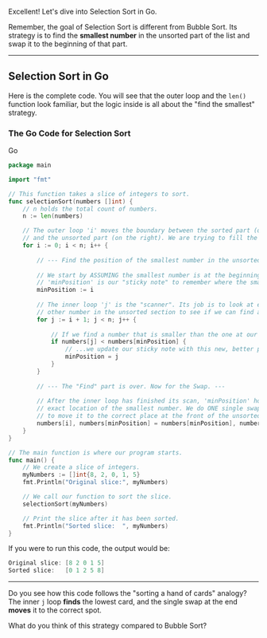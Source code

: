Excellent! Let's dive into Selection Sort in Go.

Remember, the goal of Selection Sort is different from Bubble Sort. Its strategy is to find the **smallest number** in the unsorted part of the list and swap it to the beginning of that part.

---

## Selection Sort in Go

Here is the complete code. You will see that the outer loop and the `len()` function look familiar, but the logic inside is all about the "find the smallest" strategy.

### The Go Code for Selection Sort

Go

```Go
package main

import "fmt"

// This function takes a slice of integers to sort.
func selectionSort(numbers []int) {
    // n holds the total count of numbers.
    n := len(numbers)

    // The outer loop 'i' moves the boundary between the sorted part (on the left)
    // and the unsorted part (on the right). We are trying to fill the spot at index 'i'.
    for i := 0; i < n; i++ {
        
        // --- Find the position of the smallest number in the unsorted part ---
        
        // We start by ASSUMING the smallest number is at the beginning of our search area.
        // 'minPosition' is our "sticky note" to remember where the smallest number is.
        minPosition := i
        
        // The inner loop 'j' is the "scanner". Its job is to look at every
        // other number in the unsorted section to see if we can find a smaller one.
        for j := i + 1; j < n; j++ {
            
            // If we find a number that is smaller than the one at our 'minPosition'...
            if numbers[j] < numbers[minPosition] {
                // ...we update our sticky note with this new, better position.
                minPosition = j
            }
        }
        
        // --- The "Find" part is over. Now for the Swap. ---
        
        // After the inner loop has finished its scan, 'minPosition' holds the
        // exact location of the smallest number. We do ONE single swap
        // to move it to the correct place at the front of the unsorted section.
        numbers[i], numbers[minPosition] = numbers[minPosition], numbers[i]
    }
}

// The main function is where our program starts.
func main() {
    // We create a slice of integers.
    myNumbers := []int{8, 2, 0, 1, 5}
    fmt.Println("Original slice:", myNumbers)

    // We call our function to sort the slice.
    selectionSort(myNumbers)

    // Print the slice after it has been sorted.
    fmt.Println("Sorted slice:  ", myNumbers)
}
```

If you were to run this code, the output would be:

```Go
Original slice: [8 2 0 1 5]
Sorted slice:   [0 1 2 5 8]
```

---

Do you see how this code follows the "sorting a hand of cards" analogy? The inner `j` loop **finds** the lowest card, and the single swap at the end **moves** it to the correct spot.

What do you think of this strategy compared to Bubble Sort?
